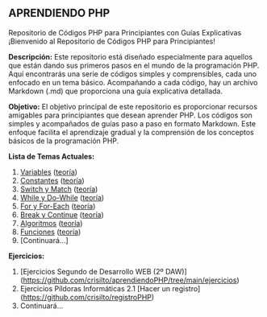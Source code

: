 ## APRENDIENDO PHP
Repositorio de Códigos PHP para Principiantes con Guías Explicativas ¡Bienvenido al Repositorio de Códigos PHP para Principiantes!

**Descripción:** 
Este repositorio está diseñado especialmente para aquellos que están dando sus primeros pasos en el mundo de la programación PHP. 
Aquí encontrarás una serie de códigos simples y comprensibles, cada uno enfocado en un tema básico. 
Acompañando a cada código, hay un archivo Markdown (.md) que proporciona una guía explicativa detallada.

**Objetivo:** 
El objetivo principal de este repositorio es proporcionar recursos amigables para principiantes que desean aprender PHP. 
Los códigos son simples y acompañados de guías paso a paso en formato Markdown. 
Este enfoque facilita el aprendizaje gradual y la comprensión de los conceptos básicos de la programación PHP.

**Lista de Temas Actuales:**

 1.  [Variables](https://github.com/crisilto/aprendiendoPHP/blob/main/01variables.php) ([teoría](https://github.com/crisilto/aprendiendoPHP/blob/main/01variables.md))
 2.  [Constantes](https://github.com/crisilto/aprendiendoPHP/blob/main/02constantes.php) ([teoría](https://github.com/crisilto/aprendiendoPHP/blob/main/02constantes.md))
 3. [Switch y Match](https://github.com/crisilto/aprendiendoPHP/blob/main/03switch%26match.php) ([teoría](https://github.com/crisilto/aprendiendoPHP/blob/main/03switch%26match.md))
 4. [While y Do-While](https://github.com/crisilto/aprendiendoPHP/blob/main/04while%26dowhile.php) ([teoría](https://github.com/crisilto/aprendiendoPHP/blob/main/04while%26dowhile.md))
 5. [For y For-Each](https://github.com/crisilto/aprendiendoPHP/blob/main/05for%26foreach.php) ([teoría](https://github.com/crisilto/aprendiendoPHP/blob/main/05for%26foreach.md))
 6. [Break y Continue](https://github.com/crisilto/aprendiendoPHP/blob/main/06break%26continue.php) ([teoría](https://github.com/crisilto/aprendiendoPHP/blob/main/06break%26continue.md))
 7. [Algoritmos](https://github.com/crisilto/aprendiendoPHP/blob/main/07algoritmos.php) ([teoría](https://github.com/crisilto/aprendiendoPHP/blob/main/07algoritmos.md))
 8. [Funciones](https://github.com/crisilto/aprendiendoPHP/blob/main/08funciones.php) ([teoría](https://github.com/crisilto/aprendiendoPHP/blob/main/08funciones.md))
 9. [Continuará...]

**Ejercicios:**
 1. [Ejercicios Segundo de Desarrollo WEB (2º DAW)]
(https://github.com/crisilto/aprendiendoPHP/tree/main/ejercicios)
 2. Ejercicios Píldoras Informáticas
    2.1 [Hacer un registro]
    (https://github.com/crisilto/registroPHP)
 3. Continuará...
